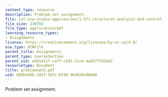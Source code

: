 ```yaml
---
content_type: resource
description: Problem set assignment.
file: /ol-ocw-studio-app/courses/1-571-structural-analysis-and-control-spring-2004/889b4d5b291f1b7cb749364828e90e0d_problemset5.pdf
file_size: 130793
file_type: application/pdf
learning_resource_types:
- Assignments
license: https://creativecommons.org/licenses/by-nc-sa/4.0/
ocw_type: OCWFile
parent_title: Assignments
parent_type: CourseSection
parent_uid: e4d1411f-ca7f-c182-21c4-4ad27f792642
resourcetype: Document
title: problemset5.pdf
uid: 889b4d5b-291f-1b7c-b749-364828e90e0d
---
```

Problem set assignment.